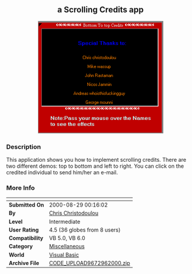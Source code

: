﻿<div align="center">

## a Scrolling Credits app

<img src="PIC200096643478745.gif">
</div>

### Description

This application shows you how to implement scrolling credits. There are two different demos: top to bottom and left to right. You can click on the credited individual to send him/her an e-mail.
 
### More Info
 


<span>             |<span>
---                |---
**Submitted On**   |2000-08-29 00:16:02
**By**             |[Chris Christodoulou](https://github.com/Planet-Source-Code/PSCIndex/blob/master/ByAuthor/chris-christodoulou.md)
**Level**          |Intermediate
**User Rating**    |4.5 (36 globes from 8 users)
**Compatibility**  |VB 5\.0, VB 6\.0
**Category**       |[Miscellaneous](https://github.com/Planet-Source-Code/PSCIndex/blob/master/ByCategory/miscellaneous__1-1.md)
**World**          |[Visual Basic](https://github.com/Planet-Source-Code/PSCIndex/blob/master/ByWorld/visual-basic.md)
**Archive File**   |[CODE\_UPLOAD9672962000\.zip](https://github.com/Planet-Source-Code/chris-christodoulou-a-scrolling-credits-app__1-11291/archive/master.zip)









